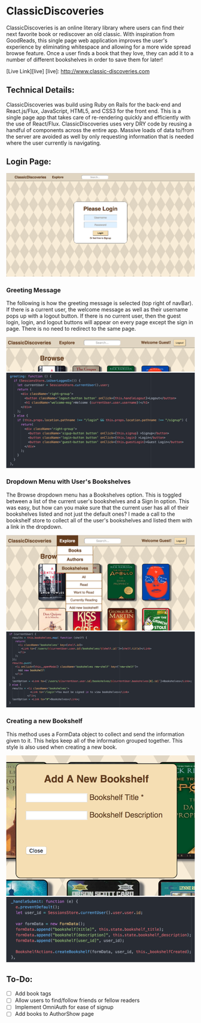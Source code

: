 # ClassicDiscoveries

ClassicDiscoveries is an online literary library where users can find their next favorite book or rediscover an old classic. With inspiration from GoodReads, this single page web application improves the user's experience by eliminating whitespace and allowing for a more wide spread browse feature. Once a user finds a book that they love, they can add it to a number of different bookshelves in order to save them for later!

[Live Link][live]
[live]: http://www.classic-discoveries.com

## Technical Details:

ClassicDiscoveries was build using Ruby on Rails for the back-end and React.js/Flux, JavaScript, HTML5, and CSS3 for the front end. This is a single page app that takes care of re-rendering quickly and efficiently with the use of React/Flux. ClassicDiscoveries uses very DRY code by reusing a handful of components across the entire app. Massive loads of data to/from the server are avoided as well by only requesting information that is needed where the user currently is navigating.

## Login Page:

[![welcome](./docs/images/welcome.png)](http://www.classic-discoveries.com/#/login)

### Greeting Message

The following is how the greeting message is selected (top right of navBar). If there is a current user, the welcome message as well as their username
pops up with a logout button. If there is no current user, then the guest login, login, and logout buttons will appear on every page except the sign in page. There is no need to redirect to the same page.

![welcome](./docs/images/GreetingPage.png)
![welcome](./docs/images/Greeting.png)


### Dropdown Menu with User's Bookshelves

The Browse dropdown menu has a Bookshelves option. This is toggled between a list of the current user's bookshelves and a Sign In option. This was easy,
but how can you make sure that the current user has all of their bookshelves listed and not just the default ones? I made a call to the bookshelf store
to collect all of the user's bookshelves and listed them with a link in the dropdown.

![welcome](./docs/images/Bookshelf_DropDownPage.png)
![welcome](./docs/images/Bookshelf_DropDown.png)


### Creating a new Bookshelf

This method uses a FormData object to collect and send the information given to it. This helps keep all of the information grouped together. This style
is also used when creating a new book.

![welcome](./docs/images/Bookshelf_HandleSubmitPage.png)
![welcome](./docs/images/Bookshelf_HandleSubmit.png)


## To-Do:

- [ ] Add book tags
- [ ] Allow users to find/follow friends or fellow readers
- [ ] Implement OmniAuth for ease of signup
- [ ] Add books to AuthorShow page
